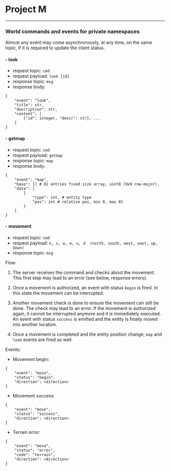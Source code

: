 # Project M


***

### World commands and events for private namespaces

Almost any event may come asynchronously, at any time, on the same topic, if it is required to update the client status.

#### - look

- request topic: `cmd`
- request payload: `look [id]`
- response topic: `msg`
- response body: 
```
{
    "event": "look",
    "title": str,
    "description": str,
    "content": [
        {"id": integer, "descr": str}, ...
    ]
}
```


#### - getmap

- request topic: `cmd`
- request payload: `getmap`
- response topic: `map`
- response body: 
```
{
    "event": "map", 
    "base": [] # 81 entries fixed size array, uint8 (9x9 row-major),
    "data": [
        {
            "type": int, # entity type
            "pos": int # relative pos, min 0, max 81
        }
    ]
}
```

#### - movement

- request topic: `cmd`
- request payload: `n, s, w, e, u, d  (north, south, west, east, up, down)`
- response topic: `msg`

Flow:

1) The server receives the command and checks about the movement. 
   This first step may lead to an error (see below, response errors).

2) Once a movement is authorized, an event with status `begin` is fired. 
   In this state the movement can be interrupted.

3) Another movement check is done to ensure the movement can still be done.
   The check may lead to an error.
   If the movement is authorized again, it cannot be interrupted anymore and it is
   immediately executed. An event with status `success` is emitted and the entity is 
   finally moved into another location.
   
4) Once a movement is completed and the entity position change, `map` and `look` events are fired as well.
 
Events:
 
* Movement begin:
```
{
    "event": "move",
    "status": "begin",
    "direction": <direction>
}
```

* Movement success:
```
{
    "event": "move",
    "status": "success",
    "direction": <direction>
}
```
* Terrain error:
```
{
    "event": "move",
    "status": "error",
    "code": "terrain",
    "direction": <direction>
}
```
